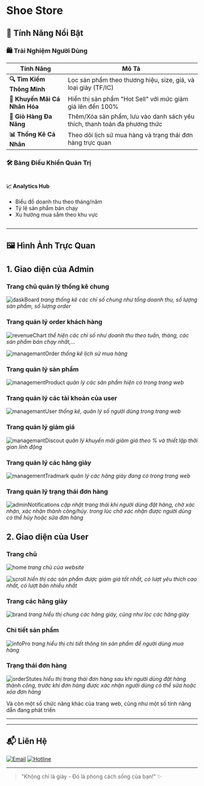 <h1>Shoe Store</h1>

## 🌟 Tính Năng Nổi Bật

### 🛍️ Trải Nghiệm Người Dùng

| Tính Năng                     | Mô Tả                                                                     |
| ----------------------------- | ------------------------------------------------------------------------- |
| **🔍 Tìm Kiếm Thông Minh**    | Lọc sản phẩm theo thương hiệu, size, giá, và loại giày (TF/IC)            |
| **🎯 Khuyến Mãi Cá Nhân Hóa** | Hiển thị sản phẩm "Hot Sell" với mức giảm giá lên đến 100%                |
| **🛒 Giỏ Hàng Đa Năng**       | Thêm/Xóa sản phẩm, lưu vào danh sách yêu thích, thanh toán đa phương thức |
| **📊 Thống Kê Cá Nhân**       | Theo dõi lịch sử mua hàng và trạng thái đơn hàng trực quan                |

### 🛠️ Bảng Điều Khiển Quản Trị

<div style="display: flex; gap: 20px; margin-top: 15px;">
  <div>
    <h4>📈 Analytics Hub</h4>
    <ul>
      <li>Biểu đồ doanh thu theo tháng/năm</li>
      <li>Tỷ lệ sản phẩm bán chạy</li>
      <li>Xu hướng mua sắm theo khu vực</li>
    </ul>
  </div>
</div>

---

## 🖼️ Hình Ảnh Trực Quan

## 1. Giao diện của Admin

### Trang chủ quản lý thống kê chung

![daskBoard](img/admin/daskBoard.png)
_trang thống kê các chỉ số chung như tổng doanh thu, số lượng sản phẩm, số lượng order_

### Trang quản lý order khách hàng

![revenueChart](img/admin/revenueChart.png)
_thể hiện các chỉ số như doanh thu theo tuần, tháng, các sản phẩm bán chạy nhất,..._

![managemantOrder](img/admin/managemantOrder.png)
_thống kê lịch sử mua hàng_

### Trang quản lý sản phẩm

![managementProduct](img/admin/managementProduct.png)
_quản lý các sản phẩm hiện có trong trang web_

### Trang quản lý các tài khoản của user

![managemantUser](img/admin/managemantUser.png)
_thống kê, quản lý số người dùng trong trang web_

### Trang quản lý giảm giá

![managemantDiscout](img/admin/managemantDiscout.png)
_quản lý khuyến mãi giảm giá theo % và thiết lập thời gian linh động_

### Trang quản lý các hãng giày

![managementTradmark](img/admin/managementTradmark.png)
_quản lý các hãng giày đang có trong trang web_

### Trang quản lý trạng thái đơn hàng

![adminNotifications](img/admin/adminNotifications.png)
_cập nhật trang thái khi người dùng đặt hàng, chờ xác nhận, xác nhận thành công/hủy. trong lúc chờ xác nhận được người dùng có thể hủy hoặc sửa đơn hàng_

## 2. Giao diện của User

### Trang chủ

![home](img/user/home.png)
_trang chủ của website_

![scroll](img/user/scroll.png)
_hiển thị các sản phẩm được giảm giá tốt nhất, có lượt yêu thích cao nhất, có lượt bán nhiều nhất_

### Trang các hãng giày

![brand](img/user/brand.png)
_trang hiểu thị chung các hãng giày, cũng như lọc các hãng giày_

### Chi tiết sản phẩm

![infoPro](img/user/infoPro.png)
_trang hiểu thị chi tiết thông tin sản phẩm để người dùng mua hàng_

### Trạng thái đơn hàng

![orderStutes](img/user/orderStutes.png)
_hiểu thị trang thái đơn hàng sau khi người dùng đặt hàng thành công, trước khi đơn hàng được xác nhận người dùng có thể sửa hoặc xóa đơn hàng_

Và còn một số chức năng khác của trang web, cũng như một số tính năng dẫn đang phát triển

---

---

## 📬 Liên Hệ

[![Email](https://img.shields.io/badge/Email-tam.nguyen.ia.cm@gmail.com-red)](tam.nguyen.ia.cm@gmail.com)
[![Hotline](https://img.shields.io/badge/Hotline-0933561709-yellow)](tel:0933561709)

---

> "Không chỉ là giày - Đó là phong cách sống của bạn!" ✨

```

```
